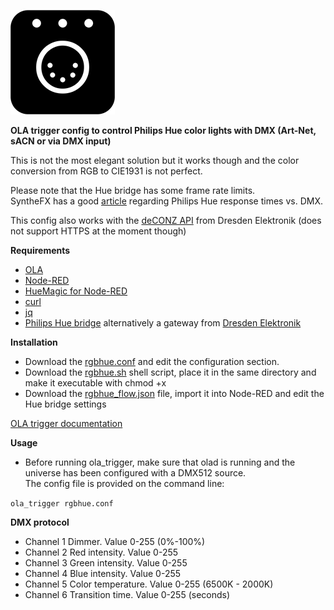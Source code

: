 ![DMX-Hue](https://raw.githubusercontent.com/gobo-ws/ola-trigger-hue-dmx/master/dmxhue.png)

**OLA trigger config to control Philips Hue color lights with DMX (Art-Net, sACN or via DMX input)**

This is not the most elegant solution but it works though and the color conversion from RGB to CIE1931 is not perfect.  

Please note that the Hue bridge has some frame rate limits.  
SyntheFX has a good [article](http://support.synthe-fx.com/customer/portal/articles/1330326-philips-hue-response-times-vs-dmx) regarding Philips Hue response times vs. DMX.

This config also works with the [deCONZ API](https://dresden-elektronik.github.io/deconz-rest-doc/) from Dresden Elektronik (does not support HTTPS at the moment though)

**Requirements**

* [OLA](https://www.openlighting.org/ola/)
* [Node-RED](https://nodered.org/)
* [HueMagic for Node-RED](https://github.com/Foddy/node-red-contrib-huemagic)
* [curl](https://curl.haxx.se/)
* [jq](https://stedolan.github.io/jq/)
* [Philips Hue bridge](https://www2.meethue.com) alternatively a gateway from [Dresden Elektronik](https://www.dresden-elektronik.de/funktechnik/solutions/wireless-light-control/gateways/?L=1)

**Installation**
  
* Download the [rgbhue.conf](rgbhue.conf) and edit the configuration section.
* Download the [rgbhue.sh](rgbhue.sh) shell script, place it in the same directory and make it executable with chmod +x
* Download the [rgbhue_flow.json](rgbhue_flow.json) file, import it into Node-RED and edit the Hue bridge settings

[OLA trigger documentation](https://www.openlighting.org/ola/advanced-topics/ola-dmx-trigger/)

**Usage** 

* Before running ola_trigger, make sure that olad is running and the universe has been configured with a DMX512 source.  
The config file is provided on the command line:

`ola_trigger rgbhue.conf`

**DMX protocol** 

* Channel 1 Dimmer. Value 0-255 (0%-100%)
* Channel 2 Red intensity. Value 0-255
* Channel 3 Green intensity. Value 0-255
* Channel 4 Blue intensity. Value 0-255
* Channel 5 Color temperature. Value 0-255 (6500K - 2000K)
* Channel 6 Transition time. Value 0-255 (seconds)
